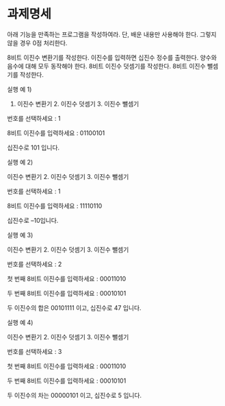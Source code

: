 # 과제명세

아래 기능을 만족하는 프로그램을 작성하여라. 단, 배운 내용만 사용해야 한다. 그렇지 않을 경우 0점 처리한다.

 
8비트 이진수 변환기를 작성한다. 이진수를 입력하면 십진수 정수를 출력한다. 양수와 음수에 대해 모두 동작해야 한다.
8비트 이진수 덧셈기를 작성한다.
8비트 이진수 뺄셈기를 작성한다.
 

 

실행 예 1)

 

1. 이진수 변환기     2. 이진수 덧셈기     3. 이진수 뺄셈기

 

번호를 선택하세요 : 1

8비트 이진수를 입력하세요 : 01100101

십진수로 101 입니다.

 

 

실행 예 2)

 

이진수 변환기     2. 이진수 덧셈기     3. 이진수 뺄셈기
 

번호를 선택하세요 : 1

8비트 이진수를 입력하세요 : 11110110

십진수로 –10입니다.

 

 

실행 예 3)

 

이진수 변환기     2. 이진수 덧셈기     3. 이진수 뺄셈기
 

번호를 선택하세요 : 2

첫 번째 8비트 이진수를 입력하세요 : 00011010

두 번째 8비트 이진수를 입력하세요 : 00010101

두 이진수의 합은 00101111 이고, 십진수로 47 입니다.

 

 

 

실행 예 4)

 

이진수 변환기     2. 이진수 덧셈기     3. 이진수 뺄셈기
 

번호를 선택하세요 : 3

첫 번째 8비트 이진수를 입력하세요 : 00011010

두 번째 8비트 이진수를 입력하세요 : 00010101

두 이진수의 차는 00000101 이고, 십진수로 5 입니다.
